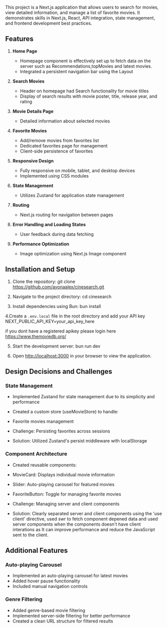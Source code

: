 This project is a Next.js application that allows users to search for movies, view detailed information, and manage a list of favorite movies. It demonstrates skills in Next.js, React, API integration, state management, and frontend development best practices.

## Features

1. **Home Page**

   - Homepage component is effectively set up to fetch data on the server such as Recommendations,topMovies and latest movies.
   - Integrated a persistent navigation bar using the Layout


2. **Search Movies**

   - Header on homepage had Search functionality for movie titles
   - Display of search results with movie poster, title, release year, and rating

3. **Movie Details Page**

   - Detailed information about selected movies

4. **Favorite Movies**

   - Add/remove movies from favorites list
   - Dedicated favorites page for management
   - Client-side persistence of favorites

5. **Responsive Design**

   - Fully responsive on mobile, tablet, and desktop devices
   - Implemented using CSS modules

6. **State Management**

   - Utilizes Zustand for application state management

7. **Routing**

   - Next.js routing for navigation between pages

8. **Error Handling and Loading States**

   - User feedback during data fetching

9. **Performance Optimization**
   - Image optimization using Next.js Image component

## Installation and Setup

1. Clone the repository:
   git clone https://github.com/ayonaalex/cinesearch.git

2. Navigate to the project directory:
   cd cinesearch

3. Install dependencies using Bun:
   bun install

4.Create a `.env.local` file in the root directory and add your API key
NEXT_PUBLIC_API_KEY=your_api_key_here

if you dont have a registered apikey please login here https://www.themoviedb.org/

5. Start the development server:
   bun run dev

6. Open [http://localhost:3000](http://localhost:3000) in your browser to view the application.

## Design Decisions and Challenges

### State Management

- Implemented Zustand for state management due to its simplicity and performance
- Created a custom store (useMovieStore) to handle:

- Favorite movies management

- Challenge: Persisting favorites across sessions

- Solution: Utilized Zustand's persist middleware with localStorage

### Component Architecture

- Created reusable components:

- MovieCard: Displays individual movie information
- Slider: Auto-playing carousel for featured movies
- FavoriteButton: Toggle for managing favorite movies

- Challenge: Managing server and client components

- Solution: Clearly separated server and client components using the 'use client' directive, used swr to fetch component depened data and used server components when the components doesn't have client interations as It can improve performance and reduce the JavaScript sent to the client.

## Additional Features

### Auto-playing Carousel

- Implemented an auto-playing carousel for latest movies
- Added hover pause functionality
- Included manual navigation controls

### Genre Filtering

- Added genre-based movie filtering
- Implemented server-side filtering for better performance
- Created a clean URL structure for filtered results
